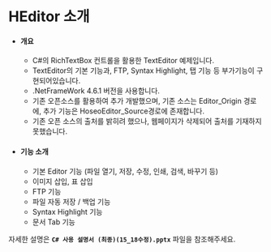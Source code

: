 # HEditor 소개

 * #### 개요
   * C#의 RichTextBox 컨트롤을 활용한 TextEditor 예제입니다.
   * TextEditor의 기본 기능과, FTP, Syntax Highlight, 탭 기능 등 부가기능이 구현되어있습니다.
   * .NetFrameWork 4.6.1 버전을 사용합니다.
   * 기존 오픈소스를 활용하여 추가 개발했으며, 기존 소스는 Editor_Origin 경로에, 추가 기능은 HoseoEditor_Source경로에 존재합니다.
   * 기존 오픈 소스의 출처를 밝히려 했으나, 웹페이지가 삭제되어 출처를 기재하지 못했습니다.
   
 * #### 기능 소개
   
    * 기본 Editor 기능 (파일 열기, 저장, 수정, 인쇄, 검색, 바꾸기 등)
    * 이미지 삽입, 표 삽입
    * FTP 기능
    * 파일 자동 저장 / 백업 기능
    * Syntax Highlight 기능
    * 문서 Tab 기능





자세한 설명은 **`C# 사용 설명서 (최종)(15_18수정).pptx`** 파일을 참조해주세요.

